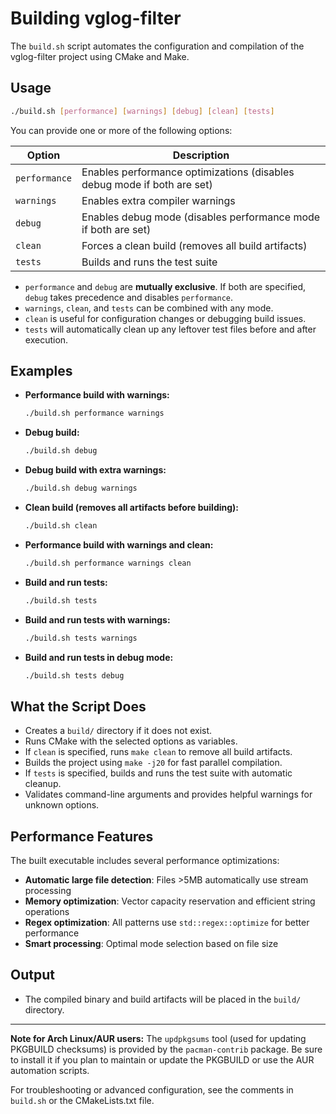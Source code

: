 # Building vglog-filter

The `build.sh` script automates the configuration and compilation of the vglog-filter project using CMake and Make.

## Usage

```sh
./build.sh [performance] [warnings] [debug] [clean] [tests]
```

You can provide one or more of the following options:

| Option        | Description                                                      |
|---------------|------------------------------------------------------------------|
| `performance` | Enables performance optimizations (disables debug mode if both are set) |
| `warnings`    | Enables extra compiler warnings                                  |
| `debug`       | Enables debug mode (disables performance mode if both are set)   |
| `clean`       | Forces a clean build (removes all build artifacts)               |
| `tests`       | Builds and runs the test suite                                   |

- `performance` and `debug` are **mutually exclusive**. If both are specified, `debug` takes precedence and disables `performance`.
- `warnings`, `clean`, and `tests` can be combined with any mode.
- `clean` is useful for configuration changes or debugging build issues.
- `tests` will automatically clean up any leftover test files before and after execution.

## Examples

- **Performance build with warnings:**
  ```sh
  ./build.sh performance warnings
  ```
- **Debug build:**
  ```sh
  ./build.sh debug
  ```
- **Debug build with extra warnings:**
  ```sh
  ./build.sh debug warnings
  ```
- **Clean build (removes all artifacts before building):**
  ```sh
  ./build.sh clean
  ```
- **Performance build with warnings and clean:**
  ```sh
  ./build.sh performance warnings clean
  ```
- **Build and run tests:**
  ```sh
  ./build.sh tests
  ```
- **Build and run tests with warnings:**
  ```sh
  ./build.sh tests warnings
  ```
- **Build and run tests in debug mode:**
  ```sh
  ./build.sh tests debug
  ```

## What the Script Does
- Creates a `build/` directory if it does not exist.
- Runs CMake with the selected options as variables.
- If `clean` is specified, runs `make clean` to remove all build artifacts.
- Builds the project using `make -j20` for fast parallel compilation.
- If `tests` is specified, builds and runs the test suite with automatic cleanup.
- Validates command-line arguments and provides helpful warnings for unknown options.

## Performance Features
The built executable includes several performance optimizations:
- **Automatic large file detection**: Files >5MB automatically use stream processing
- **Memory optimization**: Vector capacity reservation and efficient string operations
- **Regex optimization**: All patterns use `std::regex::optimize` for better performance
- **Smart processing**: Optimal mode selection based on file size

## Output
- The compiled binary and build artifacts will be placed in the `build/` directory.

---
**Note for Arch Linux/AUR users:** The `updpkgsums` tool (used for updating PKGBUILD checksums) is provided by the `pacman-contrib` package. Be sure to install it if you plan to maintain or update the PKGBUILD or use the AUR automation scripts.

For troubleshooting or advanced configuration, see the comments in `build.sh` or the CMakeLists.txt file. 